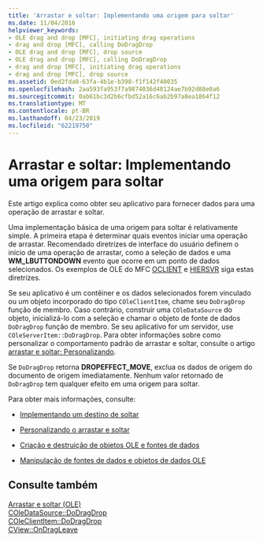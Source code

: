 ```yaml
---
title: 'Arrastar e soltar: Implementando uma origem para soltar'
ms.date: 11/04/2016
helpviewer_keywords:
- OLE drag and drop [MFC], initiating drag operations
- drag and drop [MFC], calling DoDragDrop
- OLE drag and drop [MFC], drop source
- OLE drag and drop [MFC], calling DoDragDrop
- drag and drop [MFC], initiating drag operations
- drag and drop [MFC], drop source
ms.assetid: 0ed2fda0-63fa-4b1e-b398-f1f142f40035
ms.openlocfilehash: 2aa593fa953f7a9874036d48124ae7b92d88e0a6
ms.sourcegitcommit: 0ab61bc3d2b6cfbd52a16c6ab2b97a8ea1864f12
ms.translationtype: MT
ms.contentlocale: pt-BR
ms.lasthandoff: 04/23/2019
ms.locfileid: "62219750"
---
```

# <a name="drag-and-drop-implementing-a-drop-source"></a>Arrastar e soltar: Implementando uma origem para soltar

Este artigo explica como obter seu aplicativo para fornecer dados para uma operação de arrastar e soltar.

Uma implementação básica de uma origem para soltar é relativamente simple. A primeira etapa é determinar quais eventos iniciar uma operação de arrastar. Recomendado diretrizes de interface do usuário definem o início de uma operação de arrastar, como a seleção de dados e uma **WM_LBUTTONDOWN** evento que ocorre em um ponto de dados selecionados. Os exemplos de OLE do MFC [OCLIENT](../overview/visual-cpp-samples.md) e [HIERSVR](../overview/visual-cpp-samples.md) siga estas diretrizes.

Se seu aplicativo é um contêiner e os dados selecionados forem vinculado ou um objeto incorporado do tipo `COleClientItem`, chame seu `DoDragDrop` função de membro. Caso contrário, construir uma `COleDataSource` do objeto, inicializá-lo com a seleção e chamar o objeto de fonte de dados `DoDragDrop` função de membro. Se seu aplicativo for um servidor, use `COleServerItem::DoDragDrop`. Para obter informações sobre como personalizar o comportamento padrão de arrastar e soltar, consulte o artigo [arrastar e soltar: Personalizando](../mfc/drag-and-drop-customizing.md).

Se `DoDragDrop` retorna **DROPEFFECT_MOVE**, exclua os dados de origem do documento de origem imediatamente. Nenhum valor retornado de `DoDragDrop` tem qualquer efeito em uma origem para soltar.

Para obter mais informações, consulte:

- [Implementando um destino de soltar](../mfc/drag-and-drop-implementing-a-drop-target.md)

- [Personalizando o arrastar e soltar](../mfc/drag-and-drop-customizing.md)

- [Criação e destruição de objetos OLE e fontes de dados](../mfc/data-objects-and-data-sources-creation-and-destruction.md)

- [Manipulação de fontes de dados e objetos de dados OLE](../mfc/data-objects-and-data-sources-manipulation.md)

## <a name="see-also"></a>Consulte também

[Arrastar e soltar (OLE)](../mfc/drag-and-drop-ole.md)<br/>
[COleDataSource::DoDragDrop](../mfc/reference/coledatasource-class.md#dodragdrop)<br/>
[COleClientItem::DoDragDrop](../mfc/reference/coleclientitem-class.md#dodragdrop)<br/>
[CView::OnDragLeave](../mfc/reference/cview-class.md#ondragleave)
